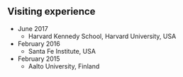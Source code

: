 Visiting experience
------
* June 2017
  * Harvard Kennedy School, Harvard University, USA
* February 2016
  * Santa Fe Institute, USA
* February 2015
  * Aalto University, Finland

